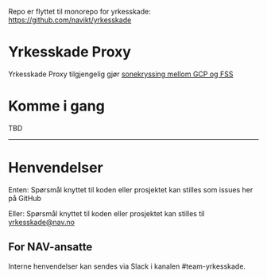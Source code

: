 Repo er flyttet til monorepo for yrkesskade: https://github.com/navikt/yrkesskade

Yrkesskade Proxy
================

Yrkesskade Proxy tilgjengelig gjør [sonekryssing mellom GCP og FSS](https://docs.nais.io/#clusters)

# Komme i gang

TBD

---

# Henvendelser

Enten:
Spørsmål knyttet til koden eller prosjektet kan stilles som issues her på GitHub

Eller:
Spørsmål knyttet til koden eller prosjektet kan stilles til yrkesskade@nav.no

## For NAV-ansatte

Interne henvendelser kan sendes via Slack i kanalen #team-yrkesskade.
